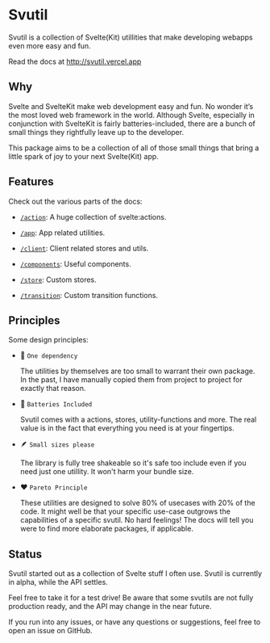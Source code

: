 # Svutil

Svutil is a collection of Svelte(Kit) utillities that make developing webapps even more easy and fun.

Read the docs at http://svutil.vercel.app

## Why

Svelte and SvelteKit make web development easy and fun. No wonder it’s the most loved web framework in the world. Although Svelte, especially in conjunction with SvelteKit is fairly batteries-included, there are a bunch of small things they rightfully leave up to the developer.

This package aims to be a collection of all of those small things that bring a little spark of joy to your next Svelte(Kit) app.

## Features

Check out the various parts of the docs:

- [`/action`](http://svutil.vercel.app/docs/action): A huge collection of svelte:actions.

- [`/app`](http://svutil.vercel.app/docs/app): App related utilities.

- [`/client`](http://svutil.vercel.app/docs/client): Client related stores and utils.

- [`/components`](http://svutil.vercel.app/docs/components): Useful components.

- [`/store`](http://svutil.vercel.app/docs/store): Custom stores.

- [`/transition`](http://svutil.vercel.app/docs/transition): Custom transition functions.

## Principles

Some design principles:

- 🥇 `One dependency`

  The utilities by themselves are too small to warrant their own package. In the past, I have manually copied them from project to project for exactly that reason.

- 🔋 `Batteries Included`

  Svutil comes with a actions, stores, utility-functions and more. The real value is in the fact that everything you need is at your fingertips.

- 🪶 `Small sizes please`

  The library is fully tree shakeable so it's safe too include even if you need just one utillity. It won't harm your bundle size.

- ❤️ `Pareto Principle`

  These utilities are designed to solve 80% of usecases with 20% of the code. It might well be that your specific use-case outgrows the capabilities of a specific svutil. No hard feelings! The docs will tell you were to find more elaborate packages, if applicable.

## Status

Svutil started out as a collection of Svelte stuff I often use. Svutil is currently in alpha, while the API settles.

Feel free to take it for a test drive! Be aware that some svutils are not fully production ready, and the API may change in the near future.

If you run into any issues, or have any questions or suggestions, feel free to open an issue on GitHub.
